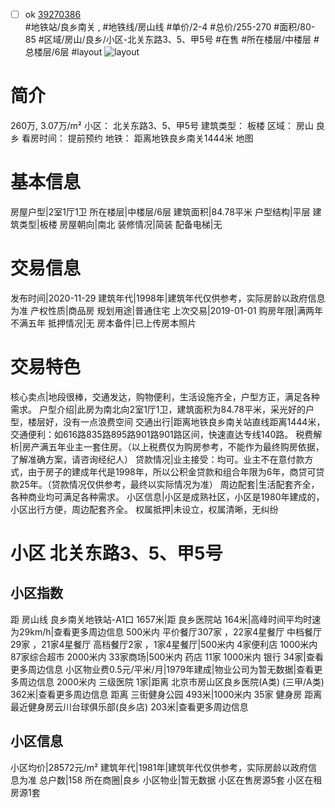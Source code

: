 - [ ] ok [39270386](https://bj.5i5j.com/ershoufang/39270386.html)  
 #地铁站/良乡南关 ,  #地铁线/房山线
#单价/2-4 #总价/255-270 #面积/80-85   #区域/房山/良乡/小区-北关东路3、5、甲5号 #在售 #所在楼层/中楼层 #总楼层/6层 #layout 
![layout](http://image16.5i5j.com/erp/house/3927/39270386/huxing/9cb65d38baaade4754de58fb9fd0574c.jpg_P5.jpg) 
# 简介 
 260万,  3.07万/m² 
小区： 北关东路3、5、甲5号
建筑类型： 板楼
区域： 房山 良乡
看房时间： 提前预约
地铁： 距离地铁良乡南关1444米 地图
# 基本信息 
 房屋户型|2室1厅1卫
所在楼层|中楼层/6层
建筑面积|84.78平米
户型结构|平层
建筑类型|板楼
房屋朝向|南北
装修情况|简装
配备电梯|无
# 交易信息 
 发布时间|2020-11-29
建筑年代|1998年|建筑年代仅供参考，实际房龄以政府信息为准
产权性质|商品房
规划用途|普通住宅
上次交易|2019-01-01
购房年限|满两年不满五年
抵押情况|无
房本备件|已上传房本照片
# 交易特色 
 核心卖点|地段很棒，交通发达，购物便利，生活设施齐全，户型方正，满足各种需求。
户型介绍|此房为南北向2室1厅1卫，建筑面积为84.78平米，采光好的户型，楼层好，没有一点浪费空间
交通出行|距离地铁良乡南关站直线距离1444米，交通便利：如616路835路895路901路901路区间，快速直达专线140路。
税费解析|房产满五年业主一套住房。（以上税费仅为购房参考，不能作为最终购房依据，了解准确方案，请咨询经纪人）
贷款情况|业主接受：均可。业主不在意付款方式，由于房子的建成年代是1998年，所以公积金贷款和组合年限为6年，商贷可贷款25年。（贷款情况仅供参考，最终以实际情况为准）
周边配套|生活配套齐全，各种商业均可满足各种需求。
小区信息|小区是成熟社区，小区是1980年建成的，小区出行方便，周边配套齐全。
权属抵押|未设立，权属清晰，无纠纷
# 小区 北关东路3、5、甲5号
## 小区指数 
 距 房山线 良乡南关地铁站-A1口 1657米|距 良乡医院站 164米|高峰时间平均时速为29km/h|查看更多周边信息
500米内 平价餐厅307家 ，22家4星餐厅
中档餐厅29家 ，21家4星餐厅
高档餐厅2家 ，1家4星餐厅|500米内 4家便利店
1000米内 87家综合超市
2000米内 33家商场|500米内 药店 11家
1000米内 银行 34家|查看更多周边信息
小区物业费0.5元/平米/月|1979年建成|物业公司为暂无数据|查看更多周边信息
2000米内 三级医院 1家|距离 北京市房山区良乡医院(A类) (三甲/A类) 362米|查看更多周边信息
距离 三街健身公园 493米|1000米内 35家 健身房
距离最近健身房云川台球俱乐部(良乡店) 203米|查看更多周边信息
## 小区信息 
 小区均价|28572元/m²
建筑年代|1981年|建筑年代仅供参考，实际房龄以政府信息为准
总户数|158
所在商圈|良乡
小区物业|暂无数据
小区在售房源5套
小区在租房源1套
